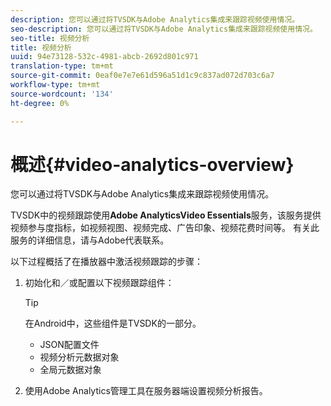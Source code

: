 ```yaml
---
description: 您可以通过将TVSDK与Adobe Analytics集成来跟踪视频使用情况。
seo-description: 您可以通过将TVSDK与Adobe Analytics集成来跟踪视频使用情况。
seo-title: 视频分析
title: 视频分析
uuid: 94e73128-532c-4981-abcb-2692d801c971
translation-type: tm+mt
source-git-commit: 0eaf0e7e7e61d596a51d1c9c837ad072d703c6a7
workflow-type: tm+mt
source-wordcount: '134'
ht-degree: 0%

---
```



# 概述{#video-analytics-overview}

您可以通过将TVSDK与Adobe Analytics集成来跟踪视频使用情况。

TVSDK中的视频跟踪使用&#x200B;**Adobe AnalyticsVideo Essentials**&#x200B;服务，该服务提供视频参与度指标，如视频视图、视频完成、广告印象、视频花费时间等。 有关此服务的详细信息，请与Adobe代表联系。

以下过程概括了在播放器中激活视频跟踪的步骤：

1. 初始化和／或配置以下视频跟踪组件：

   >[!TIP]
   >
   >在Android中，这些组件是TVSDK的一部分。

   * JSON配置文件
   * 视频分析元数据对象
   * 全局元数据对象

1. 使用Adobe Analytics管理工具在服务器端设置视频分析报告。

